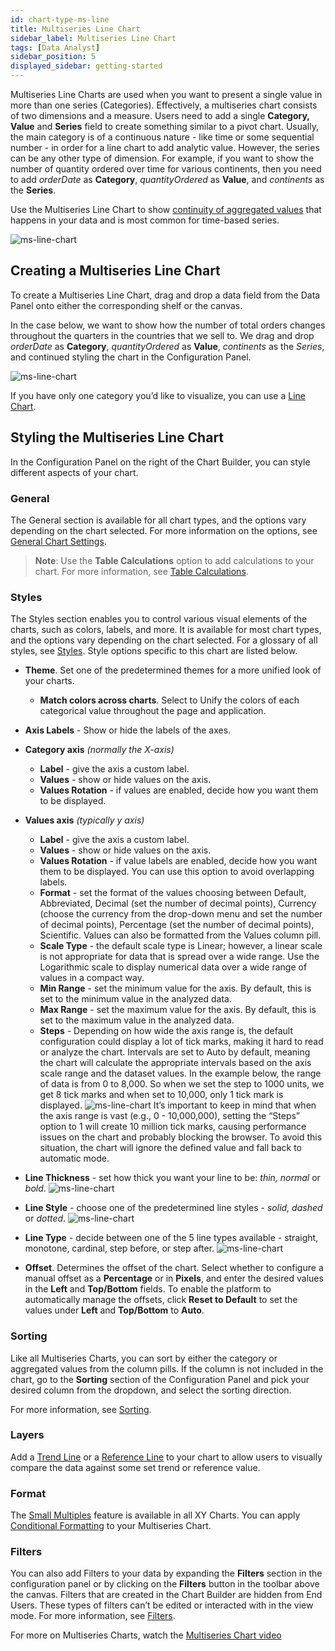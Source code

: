 ```yaml
---
id: chart-type-ms-line
title: Multiseries Line Chart
sidebar_label: Multiseries Line Chart
tags: [Data Analyst]
sidebar_position: 5
displayed_sidebar: getting-started
---
```


<div style={{textAlign: "justify"}}>

Multiseries Line Charts are used when you want to present a single value in more than one series (Categories). Effectively, a multiseries chart consists of two dimensions and a measure. Users need to add a single **Category, Value** and **Series** field to create something similar to a pivot chart. Usually, the main category is of a continuous nature - like time or some sequential number - in order for a line chart to add analytic value. However, the series can be any other type of dimension. For example, if you want to show the number of quantity ordered over time for various continents, then you need to add *orderDate* as **Category**, *quantityOrdered* as **Value**, and *continents* as the **Series**.

Use the Multiseries Line Chart to show <u>continuity of aggregated values</u> that happens in your data and is most common for time-based series.

![ms-line-chart](https://s3.amazonaws.com/cdn.qrvey.com/documentation_assets/ui-docs/dataviews/chart-types-all/MS-Line/ms-line.png#thumbnail) 
 

## Creating a Multiseries Line Chart

To create a Multiseries Line Chart, drag and drop a data field from the Data Panel onto either the corresponding shelf or the canvas. 

In the case below, we want to show how the number of total orders changes throughout the quarters in the countries that we sell to. We drag and drop *orderDate* as **Category**, *quantityOrdered* as **Value**, *continents* as the *Series*, and continued styling the chart in the Configuration Panel.

![ms-line-chart](https://s3.amazonaws.com/cdn.qrvey.com/documentation_assets/ui-docs/dataviews/chart-types-all/MS-Line/create.gif#thumbnail) 



If you have only one category you’d like to visualize, you can use a [Line Chart](./line.md).


## Styling the Multiseries Line Chart
In the Configuration Panel on the right of the Chart Builder, you can style different aspects of your chart.

### General
The General section is available for all chart types, and the options vary depending on the chart selected. For more information on the options, see [General Chart Settings](../09-Configure%20charts/general-chart-settings.md).

>**Note**: Use the **Table Calculations** option to add calculations to your chart. For more information, see [Table Calculations](../08-Table%20Calculations/table-calculations.md).


### Styles
The Styles section enables you to control various visual elements of the charts, such as colors, labels, and more. It is available for most chart types, and the options vary depending on the chart selected. For a glossary of all styles, see [Styles](../09-Configure%20charts/chart-styles.md). Style options specific to this chart are listed below. 

* **Theme**. Set one of the predetermined themes for a more unified look of your charts.
    * **Match colors across charts**. Select to Unify the colors of each categorical value throughout the page and application.
* **Axis Labels** - Show or hide the labels of the axes.
* **Category axis** *(normally the X-axis)*
    * **Label** - give the axis a custom label.
    * **Values** - show or hide values on the axis.
    * **Values Rotation** - if values are enabled, decide how you want them to be displayed.
* **Values axis** *(typically y axis)*
    * **Label** - give the axis a custom label.
    * **Values** - show or hide values on the axis.
    * **Values Rotation** - if value labels are enabled, decide how you want them to be displayed. You can use this option to avoid overlapping labels.
    * **Format** - set the format of the values choosing between Default, Abbreviated, Decimal (set the number of decimal points), Currency (choose the currency from the drop-down menu and set the number of decimal points), Percentage (set the number of decimal points), Scientific. Values can also be formatted from the Values column pill.
    * **Scale Type** - the default scale type is Linear; however, a linear scale is not appropriate for data that is spread over a wide range. Use the Logarithmic scale to display numerical data over a wide range of values in a compact way.
    * **Min Range** - set the minimum value for the axis. By default, this is set to the minimum value in the analyzed data.
    * **Max Range** - set the maximum value for the axis. By default, this is set to the maximum value in the analyzed data.
    * **Steps** - Depending on how wide the axis range is, the default configuration could display a lot of tick marks, making it hard to read or analyze the chart. Intervals are set to Auto by default, meaning the chart will calculate the appropriate intervals based on the axis scale range and the dataset values. In the example below, the range of data is from 0 to 8,000. So when we set the step to 1000 units, we get 8 tick marks and when set to 10,000, only 1 tick mark is displayed.
    ![ms-line-chart](https://s3.amazonaws.com/cdn.qrvey.com/documentation_assets/ui-docs/dataviews/chart-types-all/MS-Line/steps.gif#thumbnail)
    It’s important to keep in mind that when the axis range is vast (e.g., 0 - 10,000,000), setting the “Steps” option to 1 will create 10 million tick marks, causing performance issues on the chart and probably blocking the browser. To avoid this situation, the chart will ignore the defined value and fall back to automatic mode.
* **Line Thickness** - set how thick you want your line to be: *thin, normal* or *bold*. 
![ms-line-chart](https://s3.amazonaws.com/cdn.qrvey.com/documentation_assets/ui-docs/dataviews/chart-types-all/MS-Line/thick.png#thumbnail-60) 

* **Line Style** - choose one of the predetermined line styles - *solid, dashed* or *dotted*.
![ms-line-chart](https://s3.amazonaws.com/cdn.qrvey.com/documentation_assets/ui-docs/dataviews/chart-types-all/MS-Line/style.png#thumbnail-60) 

* **Line Type** - decide between one of the 5 line types available - straight, monotone, cardinal, step before, or step after. 
![ms-line-chart](https://s3.amazonaws.com/cdn.qrvey.com/documentation_assets/ui-docs/dataviews/chart-types-all/MS-Line/type.png#thumbnail-60) 

* **Offset**. Determines the offset of the chart. Select whether to configure a manual offset as a **Percentage** or in **Pixels**, and enter the desired values in the **Left** and **Top/Bottom** fields. To enable the platform to automatically manage the offsets, click **Reset to Default** to set the values under **Left** and **Top/Bottom** to **Auto**.


### Sorting
Like all Multiseries Charts, you can sort by either the category or aggregated values from the column pills. If the column is not included in the chart, go to the **Sorting** section of the Configuration Panel and pick your desired column from the dropdown, and select the sorting direction.
 
For more information, see [Sorting](../sorting.md). 
 
### Layers
Add a [Trend Line](../09-Configure%20charts/chart-layers.md#trend-line) or a [Reference Line](../09-Configure%20charts/chart-layers.md#reference-line) to your chart to allow users to visually compare the data against some set trend or reference value.
 

### Format
The [Small Multiples](../09-Configure%20charts/chart-format.md#small-multiples) feature is available in all XY Charts.
You can apply [Conditional Formatting](../09-Configure%20charts/chart-format.md#small-multiples#conditional-formatting) to your Multiseries Chart.
 
### Filters
You can also add Filters to your data by expanding the **Filters** section in the configuration panel or by clicking on the **Filters** button in the toolbar above the canvas.
Filters that are created in the Chart Builder are hidden from End Users. These types of filters can’t be edited or interacted with in the view mode. For more information, see [Filters](../09-Configure%20charts/chart-filters.md).
 
For more on Multiseries Charts, watch the <a href="/docs-v2/video-training/legacy/multi-series.md" target="_blank">Multiseries Chart video</a>


</div>
